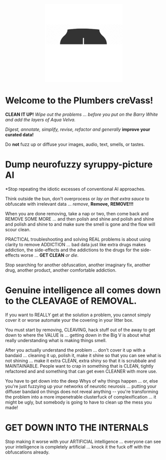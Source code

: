 <p align="center">
    <img src="./docs/source/temp_logo_hq.png" width="250">
</p>

Welcome to the Plumbers creVass!
================================

**CLEAN IT UP!** *Wipe out the problems ... before you put on the Barry White and add the layers of Aqua Velva.*

*Digest, annotate, simplify, revise, refactor and generally* **improve your curated data!**

Do **not** fuzz up or diffuse your images, audio, text, smells, or tastes.

Dump neurofuzzy syruppy-picture AI  
==================================

*Stop repeating the idiotic excesses of conventional AI approaches.

Think outside the bun, don't overprocess or *lay on that extra sauce* to obfuscate with irrelevant data ... *remove*, **Remove,** **REMOVE!!!**

When you are done removing, take a nap or two, then come back and REMOVE SOME MORE ... and then polish and shine and polish and shine and polish and shine to and make sure the smell is gone and the flow will scour clean.

PRACTICAL troubleshooting and solving REAL problems is about using clarity to remove ADDICTION ... bad data just like extra drugs makes addiction, the side-effects and the addictions to the drugs for the side-effects worse ... **GET CLEAN** *or die*.

Stop searching for another obfuscation, another imaginary fix, another drug, another product, another comfortable addiction.

Genuine intelligence all comes down to the CLEAVAGE of REMOVAL.
===============================================================

If you want to REALLY get at the solution a problem, you cannot simply cover it or worse automate your the covering in your litter box.

You must start by removing, CLEAVING, hack stuff out of the away to get down to where the VALUE is ... getting down in the Big V is about what really understanding what is making things smell.

After you actually understand the problem ... don't cover it up with a bandaid ... cleaning it up, polish it, make it shine so that you can see what is not shining ... make it extra CLEAN, extra shiny so that it is scrubbale and MAINTAINABLE.
People want to crap in something that is CLEAN, tightly refactored and and something that can get even CLEANER with more use.

You have to get down into the deep Whys of why things happen ... or, else you're just fuzzying up your networks of neurotic neurosis ... putting your diffuser bandaid on things does not reveal anything -- you're transforming the problem into a more impenetrable clusterfuck of complexification ... it might be ugly, but somebody is going to have to clean up the mess you  made!

GET DOWN INTO THE INTERNALS
===========================

Stop making it worse with your ARTIFICIAL intelligence ... everyone can see your intelligence is completely artificial ... knock it the fuck off with the obfuscations already.


